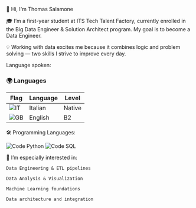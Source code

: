 👋 Hi, I'm Thomas Salamone

🎓 I’m a first-year student at ITS Tech Talent Factory, currently enrolled in the Big Data Engineer & Solution Architect program. My goal is to become a Data Engineer.

💡 Working with data excites me because it combines logic and problem solving — two skills I strive to improve every day.

 Language spoken:
 
### 🌍 Languages

| Flag | Language | Level |
|------|----------|-------|
| ![IT](https://flagcdn.com/w40/it.png) | Italian | Native |
| ![GB](https://flagcdn.com/w40/gb.png) | English | B2 |

🛠️ Programming Languages:

![Code Python](https://img.shields.io/badge/Code-Python-blue?style=flat&logo=python&logoColor=white)  ![Code SQL](https://img.shields.io/badge/Code-SQL-blue?style=flat&logo=mysql&logoColor=blue)

📌 I’m especially interested in:

    Data Engineering & ETL pipelines

    Data Analysis & Visualization

    Machine Learning foundations

    Data architecture and integration
